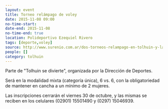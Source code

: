 ```yaml
---
layout: event 
title: Torneo relámpago de voley
date: 2015-11-08 09:00
no-time-start: 
date-end: 2015-11-08
no-time-end: true
location: Polideportivo Ezequiel Rivero
tags: [deporte,voley]
source: http://www.surenio.com.ar/dos-torneos-relampago-en-tolhuin-y-la-uom/
people: []
category: tolhuin
---
```


Parte de "Tolhuin se divierte", organizada por la Dirección de Deportes.

Será en la modalidad mixta (categoría única), 6 vs. 6, con la obligatoriedad de mantener en cancha a un mínimo de 2 mujeres.

Las inscripciones cerrarán el viernes 30 de octubre, y las mismas se reciben en los celulares (02901) 15501490 y (0297) 15046939.